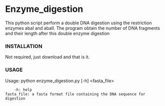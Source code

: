 # Enzyme_digestion



This python script perform a double DNA digestion using the restriction enzymes abaI and abaII. 
The program obtain the number of DNA fragments and their length after this double enzyme digestion


### INSTALLATION

Not required, just download and that is it.


### USAGE

Usage: python enzyme_digestion.py [-h] <fasta_file>

	        
        -h: help
	fasta_file: a fasta format file containing the DNA sequence for digestion

	
